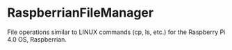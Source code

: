 # RaspberrianFileManager
File operations similar to LINUX commands (cp, ls, etc.) for the Raspberry Pi 4.0 OS, Raspberrian.
